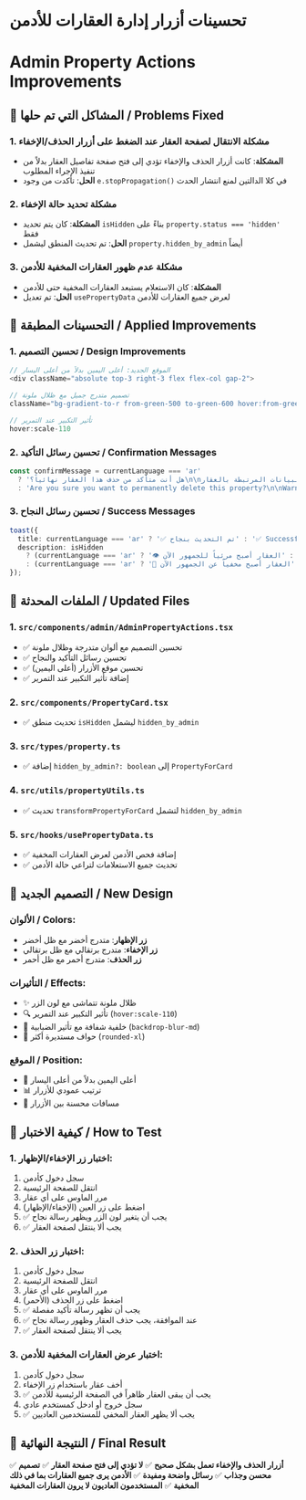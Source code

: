 # تحسينات أزرار إدارة العقارات للأدمن
# Admin Property Actions Improvements

## 🎯 **المشاكل التي تم حلها / Problems Fixed**

### 1. **مشكلة الانتقال لصفحة العقار عند الضغط على أزرار الحذف/الإخفاء**
- **المشكلة**: كانت أزرار الحذف والإخفاء تؤدي إلى فتح صفحة تفاصيل العقار بدلاً من تنفيذ الإجراء المطلوب
- **الحل**: تأكدت من وجود `e.stopPropagation()` في كلا الدالتين لمنع انتشار الحدث

### 2. **مشكلة تحديد حالة الإخفاء**
- **المشكلة**: كان يتم تحديد `isHidden` بناءً على `property.status === 'hidden'` فقط
- **الحل**: تم تحديث المنطق ليشمل `property.hidden_by_admin` أيضاً

### 3. **مشكلة عدم ظهور العقارات المخفية للأدمن**
- **المشكلة**: كان الاستعلام يستبعد العقارات المخفية حتى للأدمن
- **الحل**: تم تعديل `usePropertyData` لعرض جميع العقارات للأدمن

## 🔧 **التحسينات المطبقة / Applied Improvements**

### 1. **تحسين التصميم / Design Improvements**
```typescript
// الموقع الجديد: أعلى اليمين بدلاً من أعلى اليسار
<div className="absolute top-3 right-3 flex flex-col gap-2">

// تصميم متدرج جميل مع ظلال ملونة
className="bg-gradient-to-r from-green-500 to-green-600 hover:from-green-600 hover:to-green-700 text-white border-green-400 shadow-green-500/30"

// تأثير التكبير عند التمرير
hover:scale-110
```

### 2. **تحسين رسائل التأكيد / Confirmation Messages**
```typescript
const confirmMessage = currentLanguage === 'ar' 
  ? 'هل أنت متأكد من حذف هذا العقار نهائياً؟\n\nتحذير: هذا الإجراء لا يمكن التراجع عنه وسيتم حذف جميع البيانات المرتبطة بالعقار.'
  : 'Are you sure you want to permanently delete this property?\n\nWarning: This action cannot be undone and will delete all related data.';
```

### 3. **تحسين رسائل النجاح / Success Messages**
```typescript
toast({
  title: currentLanguage === 'ar' ? '✅ تم التحديث بنجاح' : '✅ Successfully Updated',
  description: isHidden
    ? (currentLanguage === 'ar' ? '👁️ العقار أصبح مرئياً للجمهور الآن' : '👁️ Property is now visible to the public')
    : (currentLanguage === 'ar' ? '🙈 العقار أصبح مخفياً عن الجمهور الآن' : '🙈 Property is now hidden from the public'),
});
```

## 📁 **الملفات المحدثة / Updated Files**

### 1. `src/components/admin/AdminPropertyActions.tsx`
- ✅ تحسين التصميم مع ألوان متدرجة وظلال ملونة
- ✅ تحسين رسائل التأكيد والنجاح
- ✅ تحسين موقع الأزرار (أعلى اليمين)
- ✅ إضافة تأثير التكبير عند التمرير

### 2. `src/components/PropertyCard.tsx`
- ✅ تحديث منطق `isHidden` ليشمل `hidden_by_admin`

### 3. `src/types/property.ts`
- ✅ إضافة `hidden_by_admin?: boolean` إلى `PropertyForCard`

### 4. `src/utils/propertyUtils.ts`
- ✅ تحديث `transformPropertyForCard` لتشمل `hidden_by_admin`

### 5. `src/hooks/usePropertyData.ts`
- ✅ إضافة فحص الأدمن لعرض العقارات المخفية
- ✅ تحديث جميع الاستعلامات لتراعي حالة الأدمن

## 🎨 **التصميم الجديد / New Design**

### **الألوان / Colors:**
- **زر الإظهار**: متدرج أخضر مع ظل أخضر
- **زر الإخفاء**: متدرج برتقالي مع ظل برتقالي  
- **زر الحذف**: متدرج أحمر مع ظل أحمر

### **التأثيرات / Effects:**
- ✨ ظلال ملونة تتماشى مع لون الزر
- 🔍 تأثير التكبير عند التمرير (`hover:scale-110`)
- 🌟 خلفية شفافة مع تأثير الضبابية (`backdrop-blur-md`)
- 📐 حواف مستديرة أكثر (`rounded-xl`)

### **الموقع / Position:**
- 📍 أعلى اليمين بدلاً من أعلى اليسار
- 📊 ترتيب عمودي للأزرار
- 🎯 مسافات محسنة بين الأزرار

## 🧪 **كيفية الاختبار / How to Test**

### 1. **اختبار زر الإخفاء/الإظهار:**
1. سجل دخول كأدمن
2. انتقل للصفحة الرئيسية
3. مرر الماوس على أي عقار
4. اضغط على زر العين (الإخفاء/الإظهار)
5. ✅ يجب أن يتغير لون الزر ويظهر رسالة نجاح
6. ✅ يجب ألا ينتقل لصفحة العقار

### 2. **اختبار زر الحذف:**
1. سجل دخول كأدمن
2. انتقل للصفحة الرئيسية
3. مرر الماوس على أي عقار
4. اضغط على زر الحذف (الأحمر)
5. ✅ يجب أن تظهر رسالة تأكيد مفصلة
6. ✅ عند الموافقة، يجب حذف العقار وظهور رسالة نجاح
7. ✅ يجب ألا ينتقل لصفحة العقار

### 3. **اختبار عرض العقارات المخفية للأدمن:**
1. سجل دخول كأدمن
2. أخف عقار باستخدام زر الإخفاء
3. ✅ يجب أن يبقى العقار ظاهراً في الصفحة الرئيسية للأدمن
4. سجل خروج أو ادخل كمستخدم عادي
5. ✅ يجب ألا يظهر العقار المخفي للمستخدمين العاديين

## 🎯 **النتيجة النهائية / Final Result**

✅ **أزرار الحذف والإخفاء تعمل بشكل صحيح**
✅ **لا تؤدي إلى فتح صفحة العقار**
✅ **تصميم محسن وجذاب**
✅ **رسائل واضحة ومفيدة**
✅ **الأدمن يرى جميع العقارات بما في ذلك المخفية**
✅ **المستخدمون العاديون لا يرون العقارات المخفية**

